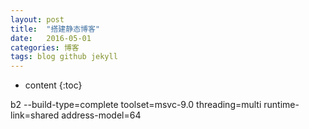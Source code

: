 ```yaml
---
layout: post
title:  "搭建静态博客"
date:   2016-05-01
categories: 博客
tags: blog github jekyll
---
```


* content
{:toc}


b2 --build-type=complete toolset=msvc-9.0 threading=multi runtime-link=shared address-model=64